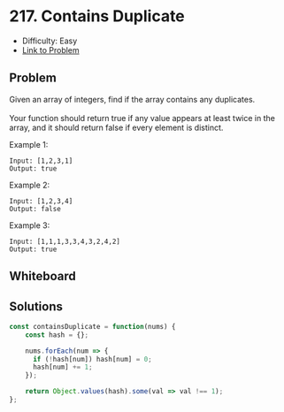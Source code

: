 # 217. Contains Duplicate
* Difficulty: Easy
* [Link to Problem](https://leetcode.com/problems/contains-duplicate/)

## Problem
Given an array of integers, find if the array contains any duplicates.\
\
Your function should return true if any value appears at least twice in the array, and it should return false if every element is distinct.

Example 1:

```
Input: [1,2,3,1]
Output: true
```

Example 2:

```
Input: [1,2,3,4]
Output: false
```

Example 3:

```
Input: [1,1,1,3,3,4,3,2,4,2]
Output: true
```


## Whiteboard


## Solutions

```javascript
const containsDuplicate = function(nums) {
    const hash = {};

    nums.forEach(num => {
      if (!hash[num]) hash[num] = 0;
      hash[num] += 1;
    });

    return Object.values(hash).some(val => val !== 1);
};
```